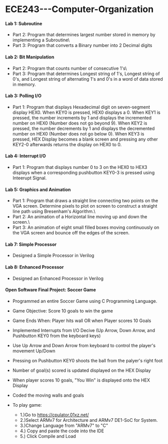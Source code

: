 # ECE243---Computer-Organization

#### Lab 1: Subroutine
 - Part 2: Program that determines largest number stored in memory by implementing a Subroutine\
 - Part 3: Program that converts a Binary number into 2 Decimal digits

#### Lab 2: Bit Manipulation
- Part 2: Program that counts number of consecutive 1's\
- Part 3: Program that determines Longest string of 1's, Longest string of 0's, and Longest string of alternating 1's and 0's in a word of data stored in memory.

#### Lab 3: Polling I/O
- Part 1: Program that displays Hexadecimal digit on seven-segment display HEX0. When KEY0 is pressed, HEX0 displays a 0. When KEY1 is pressed, the number increments by 1 and displays the incremented number on HEX0 (Number does not go beyond 9). When KEY2 is pressed, the number decrements by 1 and displays the decremented number on HEX0 (Number does not go below 0). When KEY3 is pressed, HEX Display becomes a blank screen and pressing any other KEY2-0 afterwards returns the display on HEX0 to 0.

#### Lab 4: Interrupt I/O
- Part 1: Program that displays number 0 to 3 on the HEX0 to HEX3 displays when a corresponding pushbutton KEY0-3 is pressed using Inteerupt Signal.

#### Lab 5: Graphics and Animation
- Part 1: Program that draws a straight line connecting two points on the VGA screen. Determine pixels to plot on screen to construct a straight line path using Bresenham's Algorithm.\
- Part 2: An animation of a Horizontal line moving up and down the screen.\
- Part 3: An animation of eight small filled boxes moving continuously on the VGA screen and bounce off the edges of the screen.

#### Lab 7: Simple Processor
- Designed a Simple Processor in Verilog

#### Lab 8: Enhanced Processor
- Designed an Enhanced Processor in Verilog

#### Open Software Final Project: Soccer Game
- Programmed an entire Soccer Game using C Programming Language.
- Game Objective: Score 10 goals to win the game
- Game Ends When: Player hits wall OR when Player scores 10 Goals

- Implemented Interrupts from I/O Decive (Up Arrow, Down Arrow, and Pushbutton KEY0 from the keyboard keys)
- Use Up Arrow and Down Arrow from keyboard to control the player's movement Up/Down
- Pressing on Pushbutton KEY0 shoots the ball from the palyer's right foot
- Number of goal(s) scored is updated displayed on the HEX Display
- When player scores 10 goals, "You Win" is displayed onto the HEX Display
- Coded the moving walls and goals

- To play game:
  - 1.)Go to https://cpulator.01xz.net/
  - 2.)Select ARMv7 for Architecture and ARMv7 DE1-SoC for System.
  - 3.)Change Language from "ARMv7" to "C"
  - 4.) Copy and paste the code into the IDE
  - 5.) Click Compile and Load
